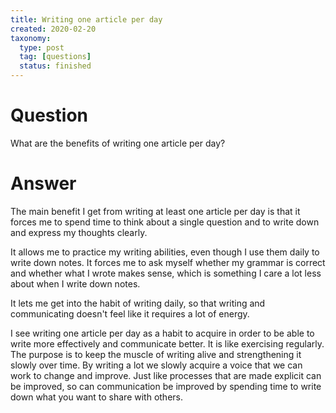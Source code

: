 ```yaml
---
title: Writing one article per day
created: 2020-02-20
taxonomy:
  type: post
  tag: [questions]
  status: finished
---
```


# Question
What are the benefits of writing one article per day?

# Answer
The main benefit I get from writing at least one article per day is that it forces me to spend time to think about a single question and to write down and express my thoughts clearly.

It allows me to practice my writing abilities, even though I use them daily to write down notes. It forces me to ask myself whether my grammar is correct and whether what I wrote makes sense, which is something I care a lot less about when I write down notes.

It lets me get into the habit of writing daily, so that writing and communicating doesn't feel like it requires a lot of energy.

I see writing one article per day as a habit to acquire in order to be able to write more effectively and communicate better. It is like exercising regularly. The purpose is to keep the muscle of writing alive and strengthening it slowly over time. By writing a lot we slowly acquire a voice that we can work to change and improve. Just like processes that are made explicit can be improved, so can communication be improved by spending time to write down what you want to share with others.
